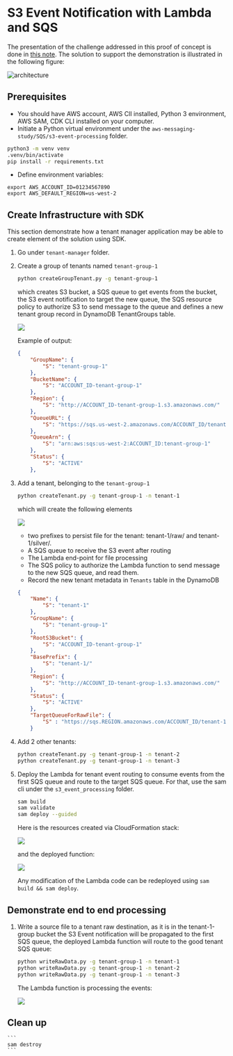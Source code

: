 # S3 Event Notification with Lambda and SQS

The presentation of the challenge addressed in this proof of concept is done in [this note](https://jbcodeforce.github.io/aws-messaging-study/labs/sqs/s3-tenants-async-processing/). The solution to support the demonstration is illustrated in the following figure:

![architecture](https://github.com/jbcodeforce/aws-messaging-study/blob/main/docs/labs/sqs/diagrams/demo-1-e2e.drawio.png)

## Prerequisites

* You should have AWS account, AWS ClI installed, Python 3 environment, AWS SAM, CDK CLI installed on your computer.
* Initiate a Python virtual environment under the `aws-messaging-study/SQS/s3-event-processing` folder.

```sh
python3 -m venv venv
.venv/bin/activate
pip install -r requirements.txt
```

* Define environment variables: 

```
export AWS_ACCOUNT_ID=01234567890
export AWS_DEFAULT_REGION=us-west-2
```

## Create Infrastructure with SDK

This section demonstrate how a tenant manager application may be able to create element of the solution using SDK.

1. Go under `tenant-manager` folder.
1. Create a group of tenants named `tenant-group-1`

    ```sh
    python createGroupTenant.py -g tenant-group-1
    ```

    which creates S3 bucket, a SQS queue to get events from the bucket, the S3 event notification to target the new queue, the SQS resource policy to authorize S3 to send message to the queue and defines a new tenant group record in DynamoDB TenantGroups table.

    ![](https://github.com/jbcodeforce/aws-messaging-study/blob/main/docs/labs/sqs/diagrams/tenant-group.drawio.png)

    Example of output:

    ```json
    {
        "GroupName": {
            "S": "tenant-group-1"
        },
        "BucketName": {
            "S": "ACCOUNT_ID-tenant-group-1"
        },
        "Region": {
            "S": "http://ACCOUNT_ID-tenant-group-1.s3.amazonaws.com/"
        },
        "QueueURL": {
            "S": "https://sqs.us-west-2.amazonaws.com/ACCOUNT_ID/tenant-group-1"
        },
        "QueueArn": {
            "S": "arn:aws:sqs:us-west-2:ACCOUNT_ID:tenant-group-1"
        },
        "Status": {
            "S": "ACTIVE"
        },
    ```

1. Add a tenant, belonging to the `tenant-group-1`

    ```sh
    python createTenant.py -g tenant-group-1 -n tenant-1
    ```

    which will create the following elements
    
    ![](https://github.com/jbcodeforce/aws-messaging-study/blob/main/docs/labs/sqs/diagrams/tenant-elements.drawio.png)

    * two prefixes to persist file for the tenant: tenant-1/raw/ and tenant-1/silver/.
    * A SQS queue to receive the S3 event after routing
    * The Lambda end-point for file processing
    * The SQS policy to authorize the Lambda function to send message to the new SQS queue, and read them.
    * Record the new tenant metadata in `Tenants` table in the DynamoDB

    ```json
    {
        "Name": {
            "S": "tenant-1"
        },
        "GroupName": {
            "S": "tenant-group-1"
        },
        "RootS3Bucket": {
            "S": "ACCOUNT_ID-tenant-group-1"
        },
        "BasePrefix": {
            "S": "tenant-1/"
        },
        "Region": {
            "S": "http://ACCOUNT_ID-tenant-group-1.s3.amazonaws.com/"
        },
        "Status": {
            "S": "ACTIVE"
        },
        "TargetQueueForRawFile": {
            "S" : "https://sqs.REGION.amazonaws.com/ACCOUNT_ID/tenant-1-raw"
        }

    ```

1. Add 2 other tenants:

    ```sh
    python createTenant.py -g tenant-group-1 -n tenant-2
    python createTenant.py -g tenant-group-1 -n tenant-3
    ```

1. Deploy the Lambda for tenant event routing to consume events from the first SQS queue and route to the target SQS queue. For that, use the sam cli under the `s3_event_processing` folder.

    ```sh
    sam build
    sam validate
    sam deploy --guided
    ```

    Here is the resources created via CloudFormation stack:

    ![](https://github.com/jbcodeforce/aws-messaging-study/blob/main/docs/labs/sqs/images/cf-lambdap-dep.png)

    and the deployed function:

    ![](https://github.com/jbcodeforce/aws-messaging-study/blob/main/docs/labs/sqs/images/1-lambda-evt-p.png)

    Any modification of the Lambda code can be redeployed using `sam build && sam deploy`.

## Demonstrate end to end processing

1. Write a source file to a tenant raw destination, as it is in the tenant-1-group bucket the S3 Event notification will be propagated to the first SQS queue, the deployed Lambda function will route to the good tenant SQS queue:

    ```sh
    python writeRawData.py -g tenant-group-1 -n tenant-1
    python writeRawData.py -g tenant-group-1 -n tenant-2
    python writeRawData.py -g tenant-group-1 -n tenant-3
    ```

    The Lambda function is processing the events:

    ![](https://github.com/jbcodeforce/aws-messaging-study/blob/main/docs/labs/sqs/images/lambda-monitoring.png)


## Clean up

    ```
    sam destroy
    ```
